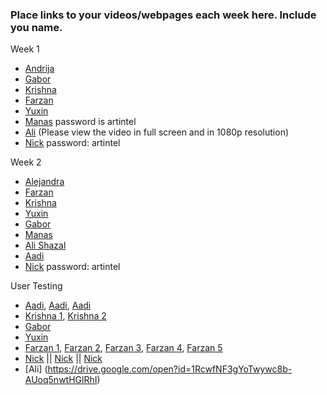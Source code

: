 ### Place links to your videos/webpages each week here. Include you name.
Week 1
* [Andrija](https://wordpress.com/post/theaestheticsofnarcissism.wordpress.com/1821)
* [Gabor](http://gaborcsapo.com/pages/blog.html)
* [Krishna](https://www.youtube.com/watch?v=rOP1vpiUS3s)
* [Farzan](https://youtu.be/FHSgf9exwaQ)
* [Yuxin](https://www.youtube.com/watch?v=Jods9SLXfd0)
* [Manas](https://vimeo.com/253150288) password is artintel
* [Ali](https://youtu.be/_6pwRYZwnII) (Please view the video in full screen and in 1080p resolution)
* [Nick](https://vimeo.com/254180235) password: artintel

Week 2
* [Alejandra](https://youtu.be/E-fPGA-tQAg) 
* [Farzan](https://www.youtube.com/watch?v=UKoKE9bTBCg)
* [Krishna](https://www.youtube.com/watch?v=LdYKmvN6Ezc&feature=youtu.be) 
* [Yuxin](https://www.youtube.com/watch?v=pzO9ZxKTuCQ)
* [Gabor](https://youtu.be/Dj45Ie0V8XE)
* [Manas](https://www.youtube.com/watch?v=QorA64NELZA&feature=youtu.be)
* [Ali Shazal](https://youtu.be/4xDPGTm_Mtw)
* [Aadi](https://youtu.be/SkvkfQPIkWU)
* [Nick](https://vimeo.com/254620592) password: artintel

User Testing
* [Aadi](https://youtu.be/zebaHpginQI), [Aadi](https://youtu.be/hMMofna8Z3g), [Aadi](https://youtu.be/jvUD_hfI7rI)
* [Krishna 1](https://youtu.be/SotKJlGLatc), [Krishna 2](https://youtu.be/RInJLYd5LOk)
* [Gabor](https://youtu.be/hhVAQLKRq88)
* [Yuxin](https://www.youtube.com/watch?v=zpOcNG5a1Rg)
* [Farzan 1](https://www.youtube.com/watch?v=KgQ6gdl2p10), [Farzan 2](https://www.youtube.com/watch?v=GZNP5Ut9flU), [Farzan 3](https://www.youtube.com/watch?v=CKDHWPN_OSk), [Farzan 4](https://www.youtube.com/watch?v=CKDHWPN_OSk), [Farzan 5](https://www.youtube.com/watch?v=bn0krdsw19s)
* [Nick](https://vimeo.com/256119543) || [Nick](https://vimeo.com/256119605) || [Nick](https://vimeo.com/256119647)
* [Ali] (https://drive.google.com/open?id=1RcwfNF3gYoTwywc8b-AUoq5nwtHGlRhI)
